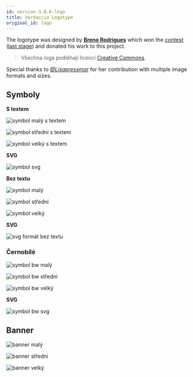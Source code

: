 ```yaml
---
id: version-3.8.6-logo
title: Verdaccio Logotype
original_id: logo
---
```


The logotype was designed by **[Breno Rodrigues](https://github.com/rodriguesbreno)** which won the [contest](https://github.com/verdaccio/verdaccio/issues/237) ([last stage](https://github.com/verdaccio/verdaccio/issues/328)) and donated his work to this project.

> Všechna loga podléhají licenci [Creative Commons](https://github.com/verdaccio/verdaccio/blob/master/LICENSE-docs).

Special thanks to *[@Lisapressmar](https://github.com/Lisapressmar)* for her contribution with multiple image formats and sizes.

## Symboly

**S textem**

![symbol malý s textem](/img/logo/symbol/png/logo-small-header-bottom.png)

![symbol střední s textem](/img/logo/symbol/png/logo-small-header-bottom@2x.png)

![symbol velký s textem](/img/logo/symbol/png/logo-small-header-bottom@3x.png)

**SVG**

![symbol svg](/img/logo/symbol/svg/logo-small-header-bottom.svg)

**Bez textu**

![symbol malý](/img/logo/symbol/png/verdaccio-tiny.png)

![symbol střední](/img/logo/symbol/png/verdaccio-tiny@2x.png)

![symbol velký](/img/logo/symbol/png/verdaccio-tiny@3x.png)

**SVG**

![svg formát bez textu](/img/logo/symbol/svg/verdaccio-tiny.svg)

### Černobílé

![symbol bw malý](/img/logo/symbol/png/verdaccio-blackwhite.png)

![symbol bw střední](/img/logo/symbol/png/verdaccio-blackwhite@2x.png)

![symbol bw velký](/img/logo/symbol/png/verdaccio-blackwhite@3x.png)

**SVG**

![symbol bw svg](/img/logo/symbol/svg/verdaccio-blackwhite.svg)

## Banner

![banner malý](/img/logo/banner/png/verdaccio-banner.png)

![banner střední](/img/logo/banner/png/verdaccio-banner@2x.png)

![banner velký](/img/logo/banner/png/verdaccio-banner@3x.png)